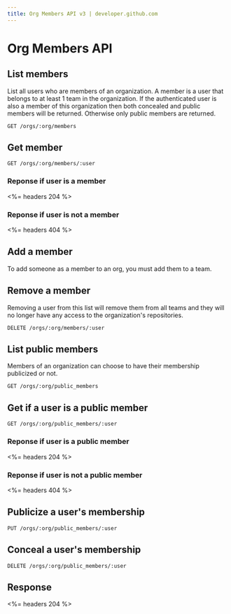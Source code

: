 ```yaml
---
title: Org Members API v3 | developer.github.com
---
```


# Org Members API

## List members

List all users who are members of an organization. A member is a user
that belongs to at least 1 team in the organization. If the authenticated user is
also a member of this organization then both concealed and public
members will be returned. Otherwise only public members are returned.

    GET /orgs/:org/members

## Get member

    GET /orgs/:org/members/:user

### Reponse if user is a member

<%= headers 204 %>

### Reponse if user is not a member

<%= headers 404 %>

## Add a member

To add someone as a member to an org, you must add them to a team.

## Remove a member

Removing a user from this list will remove them from all teams and
they will no longer have any access to the organization's repositories.

    DELETE /orgs/:org/members/:user

## List public members

Members of an organization can choose to have their membership
publicized or not.

    GET /orgs/:org/public_members

## Get if a user is a public member

    GET /orgs/:org/public_members/:user

### Reponse if user is a public member

<%= headers 204 %>

### Reponse if user is not a public member

<%= headers 404 %>

## Publicize a user's membership

    PUT /orgs/:org/public_members/:user

## Conceal a user's membership

    DELETE /orgs/:org/public_members/:user

## Response

<%= headers 204 %>
